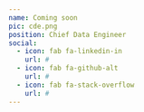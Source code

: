 ```yaml
---
name: Coming soon
pic: cde.png
position: Chief Data Engineer
social:
  - icon: fab fa-linkedin-in
    url: #
  - icon: fab fa-github-alt
    url: #
  - icon: fab fa-stack-overflow
    url: #
---
```

